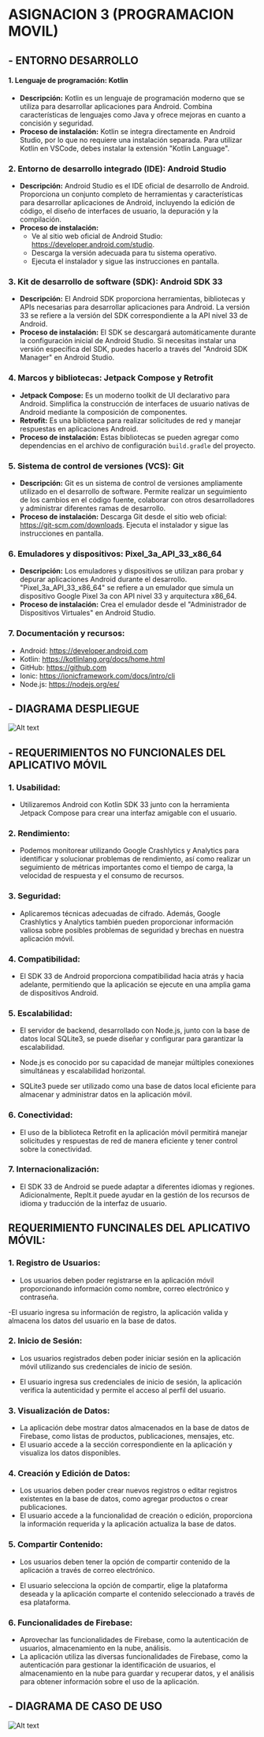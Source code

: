 # ASIGNACION 3 (PROGRAMACION MOVIL)

## - ENTORNO DESARROLLO 



#### 1. Lenguaje de programación: Kotlin

- **Descripción:** Kotlin es un lenguaje de programación moderno que se utiliza para desarrollar aplicaciones para Android. Combina características de lenguajes como Java y ofrece mejoras en cuanto a concisión y seguridad.
- **Proceso de instalación:** Kotlin se integra directamente en Android Studio, por lo que no requiere una instalación separada. Para utilizar Kotlin en VSCode, debes instalar la extensión "Kotlin Language".

### 2. Entorno de desarrollo integrado (IDE): Android Studio

- **Descripción:** Android Studio es el IDE oficial de desarrollo de Android. Proporciona un conjunto completo de herramientas y características para desarrollar aplicaciones de Android, incluyendo la edición de código, el diseño de interfaces de usuario, la depuración y la compilación.
- **Proceso de instalación:** 
  - Ve al sitio web oficial de Android Studio: https://developer.android.com/studio.
  - Descarga la versión adecuada para tu sistema operativo.
  - Ejecuta el instalador y sigue las instrucciones en pantalla.

### 3. Kit de desarrollo de software (SDK): Android SDK 33

- **Descripción:** El Android SDK proporciona herramientas, bibliotecas y APIs necesarias para desarrollar aplicaciones para Android. La versión 33 se refiere a la versión del SDK correspondiente a la API nivel 33 de Android.
- **Proceso de instalación:** El SDK se descargará automáticamente durante la configuración inicial de Android Studio. Si necesitas instalar una versión específica del SDK, puedes hacerlo a través del "Android SDK Manager" en Android Studio.

### 4. Marcos y bibliotecas: Jetpack Compose y Retrofit

- **Jetpack Compose:** Es un moderno toolkit de UI declarativo para Android. Simplifica la construcción de interfaces de usuario nativas de Android mediante la composición de componentes.
- **Retrofit:** Es una biblioteca para realizar solicitudes de red y manejar respuestas en aplicaciones Android.
- **Proceso de instalación:** Estas bibliotecas se pueden agregar como dependencias en el archivo de configuración `build.gradle` del proyecto.

### 5. Sistema de control de versiones (VCS): Git

- **Descripción:** Git es un sistema de control de versiones ampliamente utilizado en el desarrollo de software. Permite realizar un seguimiento de los cambios en el código fuente, colaborar con otros desarrolladores y administrar diferentes ramas de desarrollo.
- **Proceso de instalación:** Descarga Git desde el sitio web oficial: https://git-scm.com/downloads. Ejecuta el instalador y sigue las instrucciones en pantalla.

### 6. Emuladores y dispositivos: Pixel_3a_API_33_x86_64

- **Descripción:** Los emuladores y dispositivos se utilizan para probar y depurar aplicaciones Android durante el desarrollo. "Pixel_3a_API_33_x86_64" se refiere a un emulador que simula un dispositivo Google Pixel 3a con API nivel 33 y arquitectura x86_64.
- **Proceso de instalación:** Crea el emulador desde el "Administrador de Dispositivos Virtuales" en Android Studio.

### 7. Documentación y recursos:

- Android: https://developer.android.com
- Kotlin: https://kotlinlang.org/docs/home.html
- GitHub: https://github.com
- Ionic: https://ionicframework.com/docs/intro/cli
- Node.js: https://nodejs.org/es/


## - DIAGRAMA DESPLIEGUE 

![Alt text](<Imagen de WhatsApp 2023-07-06 a las 05.31.53.jpg>)

## - REQUERIMIENTOS NO FUNCIONALES DEL APLICATIVO MÓVIL


### 1. Usabilidad:
<!---- La aplicación móvil debe ser intuitiva y fácil de usar, con una interfaz de usuario clara y navegación fluida.
 -->
 - Utilizaremos Android con Kotlin SDK 33 junto con la herramienta Jetpack Compose para crear una interfaz amigable con el usuario.


### 2. Rendimiento:
  <!---- El aplicativo debe ser eficiente y responder rápidamente a las interacciones del usuario, evitando retrasos o bloqueos innecesarios.
 -->
  - Podemos monitorear utilizando Google Crashlytics y Analytics para identificar y solucionar problemas de rendimiento, así como realizar un seguimiento de métricas importantes como el tiempo de carga, la velocidad de respuesta y el consumo de recursos.


### 3. Seguridad:

  <!----  Garantizar la seguridad de los datos de los usuarios, utilizando técnicas adecuadas de cifrado y protección de información confidencial.
    -->
- Aplicaremos técnicas adecuadas de cifrado. Además, Google Crashlytics y Analytics también pueden proporcionar información valiosa sobre posibles problemas de seguridad y brechas en nuestra aplicación móvil.


### 4. Compatibilidad:

  <!----  - La aplicación móvil debe ser compatible con diferentes versiones de sistemas operativos móviles, como Android y iOS, según los requisitos del proyecto.  -->

   - El SDK 33 de Android proporciona compatibilidad hacia atrás y hacia adelante, permitiendo que la aplicación se ejecute en una amplia gama de dispositivos Android.


### 5. Escalabilidad:
 <!----  - La arquitectura y diseño de la aplicación móvil deben permitir su escalabilidad para manejar un aumento en el número de usuarios y el volumen de datos. -->

- El servidor de backend, desarrollado con Node.js, junto con la base de datos local SQLite3, se puede diseñar y configurar para garantizar la escalabilidad.

- Node.js es conocido por su capacidad de manejar múltiples conexiones simultáneas y escalabilidad horizontal.
- SQLite3 puede ser utilizado como una base de datos local eficiente para almacenar y administrar datos en la aplicación móvil.


### 6. Conectividad:

   <!---- El aplicativo móvil debe funcionar tanto en conexiones de red estables como en conexiones de red limitadas o intermitentes, proporcionando una experiencia óptima en ambas situaciones. -->

- El uso de la biblioteca Retrofit en la aplicación móvil permitirá manejar solicitudes y respuestas de red de manera eficiente y tener control sobre la conectividad.

### 7. Internacionalización:

- El SDK 33 de Android se puede adaptar a diferentes idiomas y regiones. Adicionalmente,
RepIt.it puede ayudar en la gestión de los recursos de idioma y traducción de la interfaz de usuario.


## REQUERIMIENTO FUNCINALES DEL APLICATIVO MÓVIL:

### 1. Registro de Usuarios:
   - Los usuarios deben poder registrarse en la aplicación móvil proporcionando información como nombre, correo electrónico y contraseña.

 -El usuario ingresa su información de registro, la aplicación valida y almacena los datos del usuario en la base de datos.

### 2. Inicio de Sesión:
   - Los usuarios registrados deben poder iniciar sesión en la aplicación móvil utilizando sus credenciales de inicio de sesión.

- El usuario ingresa sus credenciales de inicio de sesión, la aplicación verifica la autenticidad y permite el acceso al perfil del usuario.

### 3. Visualización de Datos:
   - La aplicación debe mostrar datos almacenados en la base de datos de Firebase, como listas de productos, publicaciones, mensajes, etc.
- El usuario accede a la sección correspondiente en la aplicación y visualiza los datos disponibles.
### 4. Creación y Edición de Datos:
   - Los usuarios deben poder crear nuevos registros o editar registros existentes en la base de datos, como agregar productos o crear publicaciones.
- El usuario accede a la funcionalidad de creación o edición, proporciona la información requerida y la aplicación actualiza la base de datos. 

### 5. Compartir Contenido:
   - Los usuarios deben tener la opción de compartir contenido de la aplicación a través de  correo electrónico.

- El usuario selecciona la opción de compartir, elige la plataforma deseada y la aplicación comparte el contenido seleccionado a través de esa plataforma.

### 6. Funcionalidades de Firebase:

   - Aprovechar las funcionalidades de Firebase, como la autenticación de usuarios, almacenamiento en la nube, análisis.
- La aplicación utiliza las diversas funcionalidades de Firebase, como la autenticación para gestionar la identificación de usuarios, el almacenamiento en la nube para guardar y recuperar datos, y el análisis para obtener información sobre el uso de la aplicación.

## - DIAGRAMA DE CASO DE USO 

![Alt text](VT0nJWD138NXtgTmIOfS0GK58j62e3SpPddIn8uyNYH0d8eZS35sLr0iHRgHlj-lc5rFYHoFZPe-9wTpO7X9hWWj2JSYAUd13tsKWBFqwQb1DBlOq9IlJWr54g_E7yGBytPxoHTtEg1dE5Vzk--RLN5hA5ZyNZk-lspDZvYk6jwbp3PdrvB_D_QXl_x6DnLd.png)

## 
